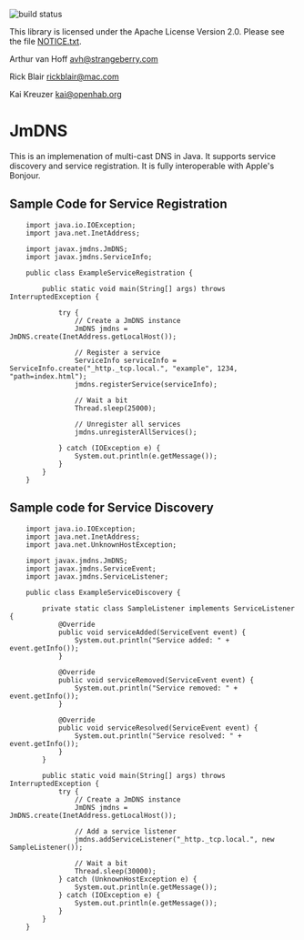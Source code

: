 ![build status](https://travis-ci.org/openhab/jmdns.svg)

This library is licensed under the Apache License Version 2.0.
Please see the file [NOTICE.txt](NOTICE.txt).  

Arthur van Hoff
avh@strangeberry.com

Rick Blair
rickblair@mac.com

Kai Kreuzer
kai@openhab.org

# JmDNS

This is an implemenation of multi-cast DNS in Java. It
supports service discovery and service registration. It is fully
interoperable with Apple's Bonjour. 

## Sample Code for Service Registration

```
    import java.io.IOException;
    import java.net.InetAddress;

    import javax.jmdns.JmDNS;
    import javax.jmdns.ServiceInfo;

    public class ExampleServiceRegistration {

        public static void main(String[] args) throws InterruptedException {

            try {
                // Create a JmDNS instance
                JmDNS jmdns = JmDNS.create(InetAddress.getLocalHost());

                // Register a service
                ServiceInfo serviceInfo = ServiceInfo.create("_http._tcp.local.", "example", 1234, "path=index.html");
                jmdns.registerService(serviceInfo);

                // Wait a bit
                Thread.sleep(25000);

                // Unregister all services
                jmdns.unregisterAllServices();

            } catch (IOException e) {
                System.out.println(e.getMessage());
            }
        }
    }
```


## Sample code for Service Discovery

```
    import java.io.IOException;
    import java.net.InetAddress;
    import java.net.UnknownHostException;

    import javax.jmdns.JmDNS;
    import javax.jmdns.ServiceEvent;
    import javax.jmdns.ServiceListener;

    public class ExampleServiceDiscovery {

        private static class SampleListener implements ServiceListener {
            @Override
            public void serviceAdded(ServiceEvent event) {
                System.out.println("Service added: " + event.getInfo());
            }

            @Override
            public void serviceRemoved(ServiceEvent event) {
                System.out.println("Service removed: " + event.getInfo());
            }

            @Override
            public void serviceResolved(ServiceEvent event) {
                System.out.println("Service resolved: " + event.getInfo());
            }
        }

        public static void main(String[] args) throws InterruptedException {
            try {
                // Create a JmDNS instance
                JmDNS jmdns = JmDNS.create(InetAddress.getLocalHost());
                
                // Add a service listener
                jmdns.addServiceListener("_http._tcp.local.", new SampleListener());

                // Wait a bit
                Thread.sleep(30000);
            } catch (UnknownHostException e) {
                System.out.println(e.getMessage());
            } catch (IOException e) {
                System.out.println(e.getMessage());
            }
        }
    }
```
